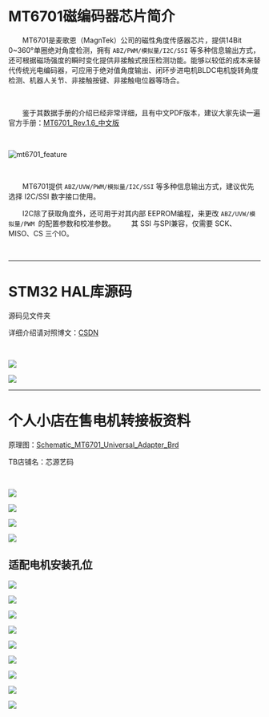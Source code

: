 # MT6701磁编码器芯片简介

&emsp;&emsp;MT6701是麦歌恩（MagnTek）公司的磁性角度传感器芯片，提供14Bit 0~360°单圈绝对角度检测，拥有 `ABZ/PWM/模拟量/I2C/SSI` 等多种信息输出方式，还可根据磁场强度的瞬时变化提供非接触式按压检测功能。能够以较低的成本来替代传统光电编码器，可应用于绝对值角度输出、闭环步进电机BLDC电机旋转角度检测、机器人关节、非接触按键、非接触电位器等场合。

<br>

&emsp;&emsp;鉴于其数据手册的介绍已经非常详细，且有中文PDF版本，建议大家先读一遍官方手册：[MT6701_Rev.1.6_中文版](http://www.magntek.com.cn/upload/MT6701_Rev.1.6_%E4%B8%AD%E6%96%87%E7%89%88.pdf)

<br>

![mt6701_feature](img/mt6701_feature.png)

<br>

&emsp;&emsp;MT6701提供 `ABZ/UVW/PWM/模拟量/I2C/SSI` 等多种信息输出方式，建议优先选择 I2C/SSI 数字接口使用。

&emsp;&emsp;I2C除了获取角度外，还可用于对其内部 EEPROM编程，来更改 `ABZ/UVW/模拟量/PWM `的配置参数和校准参数。
&emsp;&emsp;其 SSI 与SPI兼容，仅需要 SCK、MISO、CS 三个IO。

<br>

---
# STM32 HAL库源码

源码见文件夹 

详细介绍请对照博文：[CSDN]()

<br>

![](img/mt6701_stm32cubemx.png)

![](img/mt6701_tb_test2.png)

---
# 个人小店在售电机转接板资料
原理图：[Schematic_MT6701_Universal_Adapter_Brd](mt6701_brd/Schematic_MT6701_Universal_Adapter_Brd_2022-09-12.pdf)

TB店铺名：芯源艺码

<br>

![](img/mt6701_tb_main.png)

![](img/mt6701_tb_2.png)

![](img/mt6701_tb_3.png)

![](img/mt6701_tb_test.png)

## 适配电机安装孔位

![](img/AS5047P_PCB_2208_2212_2216_an.png)

![](img/AS5047P_PCB_3508_3510_4208_5008.png)

![](img/AS5047P_PCB_6010_an.png)

![](img/AS5047P_PCB_6354x64x74x84.png)

![](img/AS5047P_PCB_42step_an.png)

![](img/AS5047P_PCB_57step_an.png)

![](img/AS5047P_PCB_e6b2_an.png)

![](img/AS5047P_PCB_heng.png)

![](img/AS5047P_PCB_zong.png)